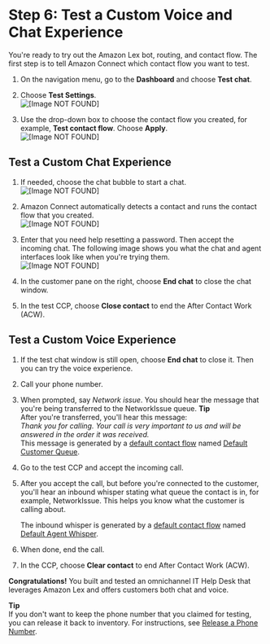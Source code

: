 # Step 6: Test a Custom Voice and Chat Experience<a name="tutorial1-try-it"></a>

You're ready to try out the Amazon Lex bot, routing, and contact flow\. The first step is to tell Amazon Connect which contact flow you want to test\.

1. On the navigation menu, go to the **Dashboard** and choose **Test chat**\.

1. Choose **Test Settings**\.  
![\[Image NOT FOUND\]](http://docs.aws.amazon.com/connect/latest/adminguide/images/tutorial1-test-settings1.png)

1. Use the drop\-down box to choose the contact flow you created, for example, **Test contact flow**\. Choose **Apply**\.  
![\[Image NOT FOUND\]](http://docs.aws.amazon.com/connect/latest/adminguide/images/tutorial1-test-settings2.png)

## Test a Custom Chat Experience<a name="tutorial1-try-it-chat"></a>

1. If needed, choose the chat bubble to start a chat\.  
![\[Image NOT FOUND\]](http://docs.aws.amazon.com/connect/latest/adminguide/images/tutorial1-chat-bubble.png)

1. Amazon Connect automatically detects a contact and runs the contact flow that you created\.  
![\[Image NOT FOUND\]](http://docs.aws.amazon.com/connect/latest/adminguide/images/tutorial1-test-chat2.png)

1. Enter that you need help resetting a password\. Then accept the incoming chat\. The following image shows you what the chat and agent interfaces look like when you're trying them\.  
![\[Image NOT FOUND\]](http://docs.aws.amazon.com/connect/latest/adminguide/images/tutorial1-test-chat3.png)

1. In the customer pane on the right, choose **End chat** to close the chat window\.

1. In the test CCP, choose **Close contact** to end the After Contact Work \(ACW\)\.

## Test a Custom Voice Experience<a name="tutorial1-try-it-voice"></a>

1. If the test chat window is still open, choose **End chat** to close it\. Then you can try the voice experience\.

1. Call your phone number\.

1. When prompted, say *Network issue*\. You should hear the message that you're being transferred to the NetworkIssue queue\.
**Tip**  
After you're transferred, you'll hear this message:   
*Thank you for calling\. Your call is very important to us and will be answered in the order it was received\.*  
This message is generated by a [default contact flow](contact-flow-default.md) named [Default Customer Queue](default-customer-queue.md)\.

1. Go to the test CCP and accept the incoming call\.

1. After you accept the call, but before you're connected to the customer, you'll hear an inbound whisper stating what queue the contact is in, for example, NetworkIssue\. This helps you know what the customer is calling about\.

   The inbound whisper is generated by a [default contact flow](contact-flow-default.md) named [Default Agent Whisper](default-agent-whisper.md)\.

1. When done, end the call\.

1. In the CCP, choose **Clear contact** to end After Contact Work \(ACW\)\.

**Congratulations\!** You built and tested an omnichannel IT Help Desk that leverages Amazon Lex and offers customers both chat and voice\. 

**Tip**  
If you don't want to keep the phone number that you claimed for testing, you can release it back to inventory\. For instructions, see [Release a Phone Number](release-phone-number.md)\.